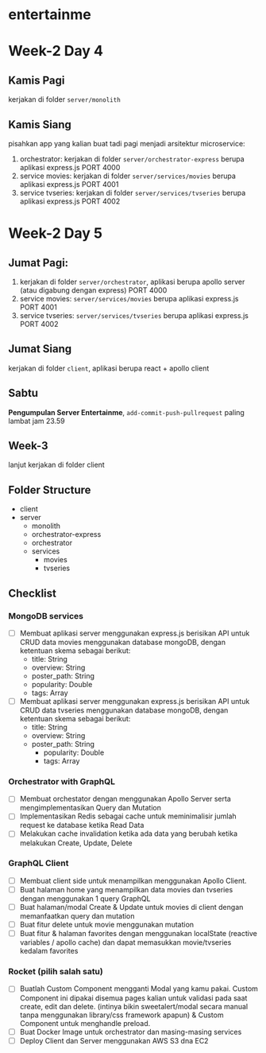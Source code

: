 # entertainme

# Week-2 Day 4
## Kamis Pagi
kerjakan di folder `server/monolith`

## Kamis Siang
pisahkan app yang kalian buat tadi pagi menjadi arsitektur microservice:
1. orchestrator: kerjakan di folder `server/orchestrator-express` berupa aplikasi express.js PORT 4000
2. service movies: kerjakan di folder `server/services/movies` berupa aplikasi express.js PORT 4001
3. service tvseries: kerjakan di folder `server/services/tvseries` berupa aplikasi express.js PORT 4002

# Week-2 Day 5
## Jumat Pagi:
1. kerjakan di folder `server/orchestrator`, aplikasi berupa apollo server (atau digabung dengan express) PORT 4000
2. service movies: `server/services/movies` berupa aplikasi express.js PORT 4001
3. service tvseries: `server/services/tvseries` berupa aplikasi express.js PORT 4002

## Jumat Siang
kerjakan di folder `client`, aplikasi berupa react + apollo client

## Sabtu
**Pengumpulan Server Entertainme**, `add-commit-push-pullrequest` paling lambat jam 23.59

## Week-3
lanjut kerjakan di folder client

## Folder Structure
- client
- server
  - monolith
  - orchestrator-express
  - orchestrator
  - services
    - movies
    - tvseries

## Checklist
### MongoDB services

- [ ] Membuat aplikasi server menggunakan express.js berisikan API untuk CRUD data movies menggunakan database mongoDB, dengan ketentuan skema sebagai berikut: 
    * title: String
    * overview: String
    * poster_path: String
    * popularity: Double
    * tags: Array
- [ ] Membuat aplikasi server menggunakan express.js berisikan API untuk CRUD data tvseries menggunakan database mongoDB, dengan ketentuan skema sebagai berikut: 
  * title: String
  * overview: String
  * poster_path: String
    * popularity: Double
    * tags: Array

### Orchestrator with GraphQL
- [ ] Membuat orchestator dengan menggunakan Apollo Server serta mengimplementasikan Query dan Mutation
- [ ] Implementasikan Redis sebagai cache untuk meminimalisir jumlah request ke database ketika Read Data
- [ ] Melakukan cache invalidation ketika ada data yang berubah ketika melakukan Create, Update, Delete

### GraphQL Client
- [ ] Membuat client side untuk menampilkan menggunakan Apollo Client.
- [ ] Buat halaman home yang menampilkan data movies dan tvseries dengan menggunakan 1 query GraphQL
- [ ] Buat halaman/modal Create & Update untuk movies di client dengan memanfaatkan query dan mutation
- [ ] Buat fitur delete untuk movie menggunakan mutation
- [ ] Buat fitur & halaman favorites dengan menggunakan localState (reactive variables / apollo cache) dan dapat memasukkan movie/tvseries kedalam favorites

### Rocket (pilih salah satu)
- [ ] Buatlah Custom Component mengganti Modal yang kamu pakai. Custom Component ini dipakai disemua pages kalian untuk validasi pada saat create, edit dan delete. (intinya bikin sweetalert/modal secara manual tanpa menggunakan library/css framework apapun) & Custom Component untuk menghandle preload.
- [ ] Buat Docker Image untuk orchestrator dan masing-masing services
- [ ] Deploy Client dan Server menggunakan AWS S3 dna EC2